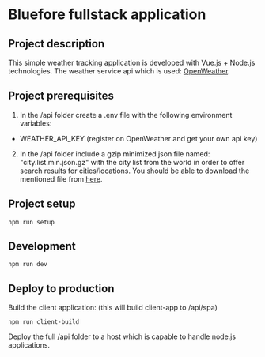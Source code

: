 # Bluefore fullstack application

## Project description
This simple weather tracking application is developed with Vue.js + Node.js technologies.
The weather service api which is used: [OpenWeather](https://openweathermap.org/).

## Project prerequisites
1. In the /api folder create a .env file with the following environment variables:
 - WEATHER_API_KEY (register on OpenWeather and get your own api key)

2. In the /api folder include a gzip minimized json file named: "city.list.min.json.gz" with the city list from the world in order to offer search results for cities/locations. You should be able to download the mentioned file from [here](http://bulk.openweathermap.org/sample/).

## Project setup
```
npm run setup
```

## Development
```
npm run dev
```

## Deploy to production
Build the client application: (this will build client-app to /api/spa)
```
npm run client-build
```
Deploy the full /api folder to a host which is capable to handle node.js applications.